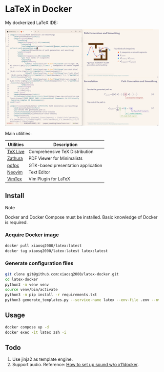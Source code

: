 # LaTeX in Docker

My dockerized LaTeX IDE:

![demo](./imgs/demo.png)

Main utilities:

| Utilities     | Description |
|------|-------------|
| [TeX Live](https://tug.org/texlive/) | Comprehensive TeX Distribution |
| [Zathura](https://pwmt.org/projects/zathura/) | PDF Viewer for Minimalists |
| [pdfpc](https://github.com/pdfpc/pdfpc) | GTK-based presentation application |
| [Neovim](https://neovim.io/) | Text Editor |
| [VimTex](https://neovim.io/) | Vim Plugin for LaTeX |

## Install

> [!NOTE]
> Docker and Docker Compose must be installed. Basic knowledge of Docker is required.

### Acquire Docker image
```sh
docker pull xiaosq2000/latex:latest
docker tag xiaosq2000/latex:latest latex:latest
```

### Generate configuration files
```sh
git clone git@github.com:xiaosq2000/latex-docker.git 
cd latex-docker
python3 -m venv venv 
source venv/bin/activate
python3 -m pip install -r requirements.txt
python3 generate_templates.py --service-name latex --env-file .env --nvidia --x11 --dbus --entrypoint
```

## Usage
```sh
docker compose up -d 
docker exec -it latex zsh -i
```

## Todo

1. Use jinja2 as template engine.
2. Support audio. Reference: [How to set up sound w/o x11docker](https://github.com/mviereck/x11docker/wiki/Container-sound:-ALSA-or-Pulseaudio).
